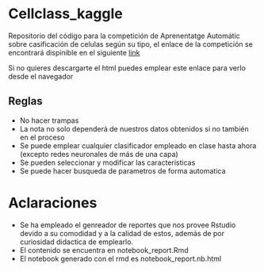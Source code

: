# Cellclass_kaggle
Repositorio del código para la competición de Aprenentatge Automátic sobre casificación de celulas según su tipo, el enlace de la competición se encontrará dispinible en el siguiente [link](https://www.kaggle.com/c/cellclass/data)

Si no quieres descargarte el html puedes emplear este enlace para verlo desde el navegador


## Reglas
- No hacer trampas
- La nota no solo dependerá de nuestros datos obtenidos si no también en el proceso
- Se puede emplear cualquier clasificador empleado en clase hasta ahora (excepto redes neuronales de más de una capa)
- Se pueden seleccionar y modificar las caracteristicas
- Se puede hacer busqueda de parametros de forma automatica

# Aclaraciones

- Se ha empleado el genreador de reportes que nos provee Rstudio devido a su comodidad y a la calidad de estos, además de por curiosidad didactica de emplearlo.
- El contenido se encuentra en notebook_report.Rmd
- El notebook generado con el rmd es notebook_report.nb.html
